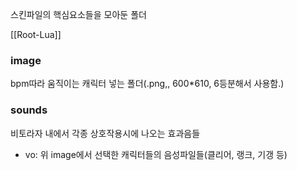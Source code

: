 스킨파일의 핵심요소들을 모아둔 폴더

[[Root-Lua]]
### image
bpm따라 움직이는 캐릭터 넣는 폴더(.png,, 600\*610, 6등분해서 사용함.)

### sounds
비토라자 내에서 각종 상호작용시에 나오는 효과음들
- vo: 위 image에서 선택한 캐릭터들의 음성파일들(클리어, 랭크, 기갱 등)
